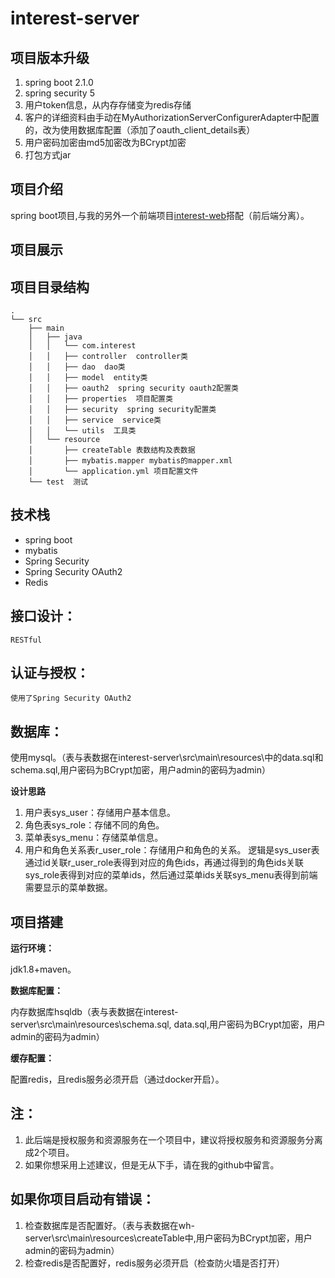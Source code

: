 # interest-server

## 项目版本升级

1. spring boot 2.1.0
2. spring security 5
3. 用户token信息，从内存存储变为redis存储
4. 客户的详细资料由手动在MyAuthorizationServerConfigurerAdapter中配置的，改为使用数据库配置（添加了oauth_client_details表）
5. 用户密码加密由md5加密改为BCrypt加密
6. 打包方式jar

## 项目介绍

spring boot项目,与我的另外一个前端项目[interest-web](https://github.com/smallsnail-wh/interest/tree/master/interest-web)搭配（前后端分离）。

## 项目展示


项目目录结构
--
```shell
.
└── src
    ├── main  
    │	├── java  
    │	│   └── com.interest 
    │	│	├── controller  controller类
    │	│	├── dao  dao类
    │	│	├── model  entity类
    │	│	├── oauth2  spring security oauth2配置类
    │	│	├── properties  项目配置类
    │	│	├── security  spring security配置类
    │	│	├── service  service类
    │	│	└── utils  工具类
    │	└── resource  
    │	    ├── createTable 表数结构及表数据
    │	    ├── mybatis.mapper mybatis的mapper.xml
    │	    └── application.yml 项目配置文件
    └── test  测试
```

## 技术栈

 - spring boot
 - mybatis
 - Spring Security
 - Spring Security OAuth2
 - Redis

## 接口设计：

	RESTful

## 认证与授权：

	使用了Spring Security OAuth2

## 数据库：

使用mysql。（表与表数据在interest-server\src\main\resources\中的data.sql和schema.sql,用户密码为BCrypt加密，用户admin的密码为admin）

**设计思路** 

 1. 用户表sys_user：存储用户基本信息。
 2. 角色表sys_role：存储不同的角色。
 3. 菜单表sys_menu：存储菜单信息。
 4. 用户和角色关系表r_user_role：存储用户和角色的关系。 
逻辑是sys_user表通过id关联r_user_role表得到对应的角色ids，再通过得到的角色ids关联sys_role表得到对应的菜单ids，然后通过菜单ids关联sys_menu表得到前端需要显示的菜单数据。

## 项目搭建

**运行环境：**

  jdk1.8+maven。
  
 **数据库配置：**
 
 内存数据库hsqldb（表与表数据在interest-server\src\main\resources\schema.sql, data.sql,用户密码为BCrypt加密，用户admin的密码为admin） 
 
 **缓存配置：** 
 
  配置redis，且redis服务必须开启（通过docker开启）。
 
## 注：

 1. 此后端是授权服务和资源服务在一个项目中，建议将授权服务和资源服务分离成2个项目。
 2. 如果你想采用上述建议，但是无从下手，请在我的github中留言。
 
 ## 如果你项目启动有错误：
 
 1. 检查数据库是否配置好。（表与表数据在wh-server\src\main\resources\createTable中,用户密码为BCrypt加密，用户admin的密码为admin）
 2. 检查redis是否配置好，redis服务必须开启（检查防火墙是否打开）
 		
